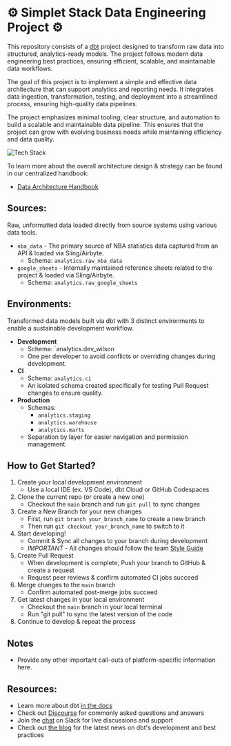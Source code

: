 # ⚙️ Simplet Stack Data Engineering Project ⚙️
This repository consists of a [dbt](https://www.getdbt.com/) project designed to transform raw data into structured, analytics-ready models. The project follows modern data engineering best practices, ensuring efficient, scalable, and maintainable data workflows.

The goal of this project is to implement a simple and effective data architecture that can support analytics and reporting needs. It integrates data ingestion, transformation, testing, and deployment into a streamlined process, ensuring high-quality data pipelines.

The project emphasizes minimal tooling, clear structure, and automation to build a scalable and maintainable data pipeline. This ensures that the project can grow with evolving business needs while maintaining efficiency and data quality.

![Tech Stack](https://github.com/user-attachments/assets/f2144404-0a10-48a8-9122-bbcbef94374f)

To learn more about the overall architecture design & strategy can be found in our centralized handbook:
- [Data Architecture Handbook](https://docs.google.com/document/d/1WmOnx_5QaGmo-kNWitd9jSEwvEnwqxiS0ZA1jmMV-v0/edit?usp=sharing)

## **Sources:** 
Raw, unformatted data loaded directly from source systems using various data tools.
- `nba_data` - The primary source of NBA statistics data captured from an API & loaded via Sling/Airbyte.
    - Schema: `analytics.raw_nba_data`
- `google_sheets` - Internally maintained reference sheets related to the project & loaded via Sling/Airbyte.
    - Schema: `analytics.raw_google_sheets`


## Environments:
Transformed data models built via dbt with 3 distinct environments to enable a sustainable development workflow.
- **Development**
   - Schema: `analytics.dev_wilson
   - One per developer to avoid conflicts or overriding changes during development.
- **CI**
   - Schema: `analytics.ci`
   - An isolated schema created specifically for testing Pull Request changes to ensure quality.
- **Production**
   - Schemas: 
        - `analytics.staging`
        - `analytics.warehouse`
        - `analytics.marts`
   - Separation by layer for easier navigation and permission management.

## How to Get Started?
1. Create your local development environment
   - Use a local IDE (ex. VS Code), dbt Cloud or GitHub Codespaces
2. Clone the current repo (or create a new one)
   - Checkout the `main` branch and run `git pull` to sync changes
3. Create a New Branch for your new changes
   - First, run `git branch your_branch_name` to create a new branch
   - Then run `git checkout your_branch_name` to switch to it
4. Start developing!
   - Commit & Sync all changes to your branch during development
   - *IMPORTANT* - All changes should follow the team [Style Guide](_project_docs/style_guide.md)
5. Create Pull Request
   - When development is complete, Push your branch to GitHub & create a request
   - Request peer reviews & confirm  automated CI jobs succeed
6. Merge changes to the `main` branch
   - Confirm automated post-merge jobs succeed
7. Get latest changes in your local environment
   - Checkout the `main` branch in your local terminal
   - Run "git pull" to sync the latest version of the code
8. Continue to develop & repeat the process

## Notes
- Provide any other important call-outs of platform-specific information here.

## Resources:
- Learn more about dbt [in the docs](https://docs.getdbt.com/docs/introduction)
- Check out [Discourse](https://discourse.getdbt.com/) for commonly asked questions and answers
- Join the [chat](https://community.getdbt.com/) on Slack for live discussions and support
- Check out [the blog](https://blog.getdbt.com/) for the latest news on dbt's development and best practices

